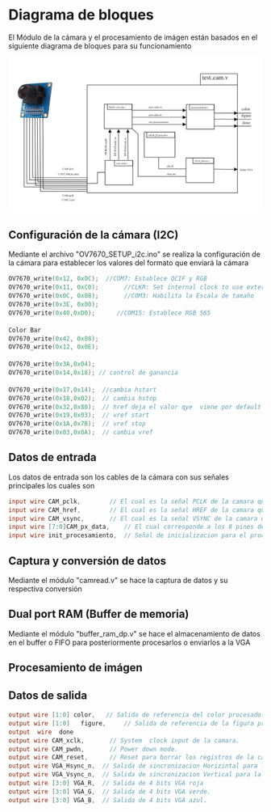 # Diagrama de bloques
El Módulo de la cámara y el procesamiento de imágen están basados en el siguiente diagrama de bloques para su funcionamiento

<p align="center">
  
![Screenshot](/Imagenes/diagramabloques.png) 


## Configuración de la cámara (I2C)
Mediante el archivo "OV7670_SETUP_i2c.ino" se realiza la configuración de la cámara para establecer los valores del formato que enviará la cámara

```c
OV7670_write(0x12, 0x0C);  //COM7: Establece QCIF y RGB
OV7670_write(0x11, 0xC0);       //CLKR: Set internal clock to use external clock
OV7670_write(0x0C, 0x08);       //COM3: Habilita la Escala de tamaño
OV7670_write(0x3E, 0x00);
OV7670_write(0x40,0xD0);      //COM15: Establece RGB 565

Color Bar
OV7670_write(0x42, 0x08); 
OV7670_write(0x12, 0x0E);

OV7670_write(0x3A,0x04);
OV7670_write(0x14,0x18); // control de ganancia 

OV7670_write(0x17,0x14);  //cambia hstart
OV7670_write(0x18,0x02);  // cambia hstop
OV7670_write(0x32,0x80);  // href deja el valor qye  viene por default
OV7670_write(0x19,0x03);  // vref start
OV7670_write(0x1A,0x7B);  // vref stop
OV7670_write(0x03,0x0A);  // cambia vref
```
## Datos de entrada
Los datos de entrada son los cables de la cámara con sus señales principales los cuales son
```verilog
input wire CAM_pclk,		// El cual es la señal PCLK de la camara que hace referencia al clock para cada pixel. 
input wire CAM_href,		// El cual es la señal HREF de la camara que es la señal de referencia horizontal. 
input wire CAM_vsync,		// El cual es la señal VSYNC de la camara que es la señal de referencia para imagen.
input wire [7:0]CAM_px_data,    // El cual corresponde a los 8 pines de datos de la camara.
input wire init_procesamiento,  // Señal de inicializacion para el procesamiento
```

## Captura y conversión de datos
Mediante el módulo "camread.v" se hace la captura de datos y su respectiva conversión


## Dual port RAM (Buffer de memoria)
Mediante el módulo "buffer_ram_dp.v" se hace el almacenamiento de datos en el buffer o FIFO para posteriormente procesarlos o enviarlos a la VGA

## Procesamiento de imágen


## Datos de salida

```verilog
output wire [1:0] color,   // Salida de referencia del color procesado.
output wire [1:0]   figure,     // Salida de referencia de la figura procesada.
output  wire  done
output wire CAM_xclk,		// System  clock input de la camara.
output wire CAM_pwdn,		// Power down mode.
output wire CAM_reset,		// Reset para borrar los registros de la camara.
output wire VGA_Hsync_n,  // Salida de sincronizacion Horizintal para la VGA.
output wire VGA_Vsync_n,  // Salida de sincronizacion Vertical para la VGA.
output wire [3:0] VGA_R,  // Salida de 4 bits VGA roja
output wire [3:0] VGA_G,  // Salida de 4 bits VGA verde.
output wire [3:0] VGA_B,  // Salida de 4 bits VGA azul.
```
